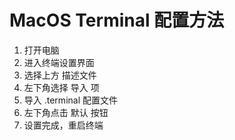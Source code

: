 # MacOS Terminal 配置方法

1. 打开电脑
2. 进入终端设置界面
3. 选择上方 描述文件
4. 左下角选择 导入 项
5. 导入 .terminal 配置文件
6. 左下角点击 默认 按钮
7. 设置完成，重启终端